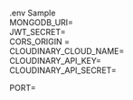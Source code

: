 <br>
.env Sample
<br>
MONGODB_URI=
<br>
JWT_SECRET=
<br>
CORS_ORIGIN =
<br>
CLOUDINARY_CLOUD_NAME=
<br>
CLOUDINARY_API_KEY=
<br>
CLOUDINARY_API_SECRET=
<br>

PORT=
